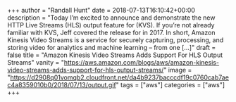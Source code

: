 +++
author = "Randall Hunt"
date = 2018-07-13T16:10:42+00:00
description = "Today I’m excited to announce and demonstrate the new HTTP Live Streams (HLS) output feature for (KVS). If you’re not already familiar with KVS, Jeff covered the release for in 2017. In short, Amazon Kinesis Video Streams is a service for securely capturing, processing, and storing video for analytics and machine learning – from one […]"
draft = false
title = "Amazon Kinesis Video Streams Adds Support For HLS Output Streams"
vanity = "https://aws.amazon.com/blogs/aws/amazon-kinesis-video-streams-adds-support-for-hls-output-streams/"
image = "https://d2908q01vomqb2.cloudfront.net/da4b9237bacccdf19c0760cab7aec4a8359010b0/2018/07/13/output.gif"
tags = ["aws"]
categories = ["aws"]
+++
